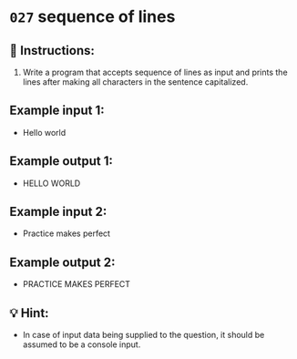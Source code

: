 # `027` sequence of lines

## 📝 Instructions:

1. Write a program that accepts sequence of lines as input and prints the lines after making all characters in the sentence capitalized.

## Example input 1:

+ Hello world

## Example output 1:

+ HELLO WORLD

## Example input 2:

+ Practice makes perfect

## Example output 2:

+ PRACTICE MAKES PERFECT

## 💡 Hint:

+ In case of input data being supplied to the question, it should be assumed to be a console input.

